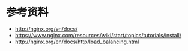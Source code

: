 # 参考资料

* http://nginx.org/en/docs/
* https://www.nginx.com/resources/wiki/start/topics/tutorials/install/
* http://nginx.org/en/docs/http/load_balancing.html